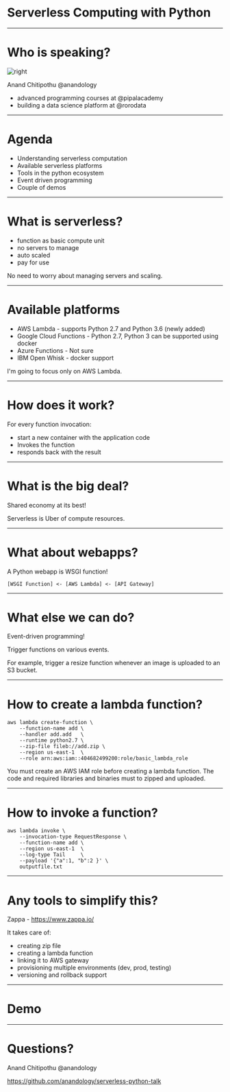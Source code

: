 # Serverless Computing with Python

---

# Who is speaking?

![right](https://pipal.in/media/trainers/anand.jpeg)

Anand Chitipothu
@anandology

- advanced programming courses at @pipalacademy
- building a data science platform at @rorodata

---

# Agenda

- Understanding serverless computation
- Available serverless platforms
- Tools in the python ecosystem
- Event driven programming
- Couple of demos

---

# What is serverless?

- function as basic compute unit
- no servers to manage
- auto scaled
- pay for use

No need to worry about managing servers and scaling.

---

# Available platforms

- AWS Lambda - supports Python 2.7 and Python 3.6 (newly added)
- Google Cloud Functions - Python 2.7, Python 3 can be supported using docker
- Azure Functions - Not sure
- IBM Open Whisk - docker support

I'm going to focus only on AWS Lambda.

---

# How does it work?

For every function invocation:

- start a new container with the application code
- Invokes the function
- responds back with the result

---

# What is the big deal?

Shared economy at its best!

Serverless is Uber of compute resources.

---

# What about webapps?

A Python webapp is WSGI function!

```
[WSGI Function] <- [AWS Lambda] <- [API Gateway]
```

---

# What else we can do?

Event-driven programming!

Trigger functions on various events.

For example, trigger a resize function whenever an image is uploaded to an S3 bucket.

---

# How to create a lambda function?

	aws lambda create-function \
		--function-name add \
		--handler add.add 	\
		--runtime python2.7	\
		--zip-file fileb://add.zip \
		--region us-east-1 	\
		--role arn:aws:iam::404682499200:role/basic_lambda_role 

You must create an AWS IAM role before creating a lambda function. The code and required libraries and binaries must to zipped and uploaded.

---

# How to invoke a function?

	aws lambda invoke \
		--invocation-type RequestResponse \
		--function-name add \
		--region us-east-1 	\
		--log-type Tail 	\
		--payload '{"a":1, "b":2 }' \
		outputfile.txt

---

# Any tools to simplify this?

Zappa - <https://www.zappa.io/>

It takes care of:

* creating zip file
* creating a lambda function
* linking it to AWS gateway
* provisioning multiple environments (dev, prod, testing)
* versioning and rollback support

---

# Demo

---

# Questions?

Anand Chitipothu
@anandology

<https://github.com/anandology/serverless-python-talk>
